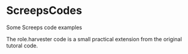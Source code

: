 # ScreepsCodes
Some Screeps code examples

The role.harvester code is a small practical extension from the original tutoral code.

